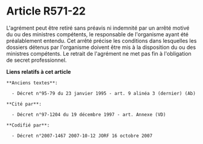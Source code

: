# Article R571-22

L'agrément peut être retiré sans préavis ni indemnité par un arrêté motivé du ou des ministres compétents, le responsable de
l'organisme ayant été préalablement entendu. Cet arrêté précise les conditions dans lesquelles les dossiers détenus par
l'organisme doivent être mis à la disposition du ou des ministres compétents. Le retrait de l'agrément ne met pas fin à
l'obligation de secret professionnel.

**Liens relatifs à cet article**

	**Anciens textes**:

	  - Décret n°95-79 du 23 janvier 1995 - art. 9 alinéa 3 (dernier) (Ab)

	**Cité par**:

	  - Décret n°97-1204 du 19 décembre 1997 - art. Annexe (VD)

	**Codifié par**:

	  - Décret n°2007-1467 2007-10-12 JORF 16 octobre 2007

